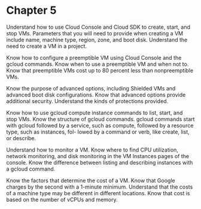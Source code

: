 # Chapter 5

Understand how to use Cloud Console and Cloud SDK to create, start, and stop VMs.
Parameters that you will need to provide when creating a VM include name, machine type, region, zone, and boot disk. Understand the need to create a VM in a project.

Know how to configure a preemptible VM using Cloud Console and the gcloud commands.
Know when to use a preemptible VM and when not to. Know that preemptible VMs cost up to 80 percent less than nonpreemptible VMs.

Know the purpose of advanced options, including Shielded VMs and advanced boot disk configurations.
Know that advanced options provide additional security. Understand the kinds of protections provided.

Know how to use gcloud compute instance commands to list, start, and stop VMs.
Know the structure of gcloud commands. gcloud commands start with gcloud followed by a service, such as compute, followed by a resource type, such as instances, fol- lowed by a command or verb, like create, list, or describe.

Understand how to monitor a VM.
Know where to find CPU utilization, network monitoring, and disk monitoring in the VM Instances pages of the console. Know the difference between listing and describing instances with a gcloud command.

Know the factors that determine the cost of a VM.
Know that Google charges by the second with a 1-minute minimum. Understand that the costs of a machine type may be different in different locations. Know that cost is based on the number of vCPUs and memory.
